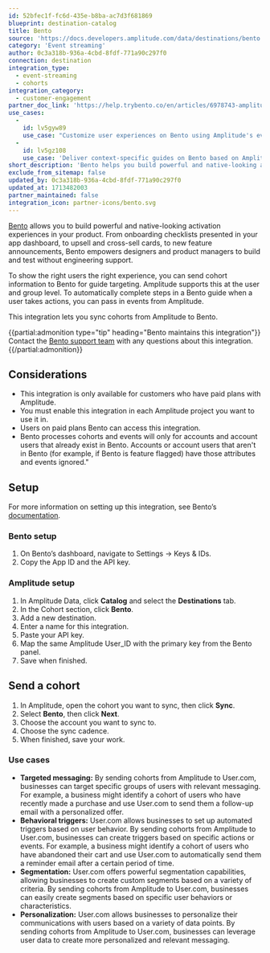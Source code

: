 ```yaml
---
id: 52bfec1f-fc6d-435e-b8ba-ac7d3f681869
blueprint: destination-catalog
title: Bento
source: 'https://docs.developers.amplitude.com/data/destinations/bento'
category: 'Event streaming'
author: 0c3a318b-936a-4cbd-8fdf-771a90c297f0
connection: destination
integration_type:
  - event-streaming
  - cohorts
integration_category:
  - customer-engagement
partner_doc_link: 'https://help.trybento.co/en/articles/6978743-amplitude-integration'
use_cases:
  -
    id: lv5gyw89
    use_case: "Customize user experiences on Bento using Amplitude's event data, improving engagement through targeted messages and tailored services."
  -
    id: lv5gz108
    use_case: 'Deliver context-specific guides on Bento based on Amplitude data, gathering user feedback to continually enhance guidance and user experience.'
short_description: 'Bento helps you build powerful and native-looking activation experiences in your product. From onboarding checklists presented in your app dashboard, to upsell and cross-sell cards, to new feature announcements, Bento empowers designers and PMs to build and test without being blocked by engineering.'
exclude_from_sitemap: false
updated_by: 0c3a318b-936a-4cbd-8fdf-771a90c297f0
updated_at: 1713482003
partner_maintained: false
integration_icon: partner-icons/bento.svg
---
```

[Bento](https://www.trybento.co/) allows you to build powerful and native-looking activation experiences in your product. From onboarding checklists presented in your app dashboard, to upsell and cross-sell cards, to new feature announcements, Bento empowers designers and product managers to build and test without engineering support. 

To show the right users the right experience, you can send cohort information to Bento for guide targeting. Amplitude supports this at the user and group level. To automatically complete steps in a Bento guide when a user takes actions, you can pass in events from Amplitude. 

This integration lets you sync cohorts from Amplitude to Bento.

{{partial:admonition type="tip" heading="Bento maintains this integration"}}
Contact the [Bento support team](https://help.trybento.co/en/articles/6978743-send-events-to-amplitude) with any questions about this integration.
{{/partial:admonition}}

## Considerations

- This integration is only available for customers who have paid plans with Amplitude.
- You must enable this integration in each Amplitude project you want to use it in.
- Users on paid plans Bento can access this integration.
- Bento processes cohorts and events will only for accounts and account users that already exist in Bento. Accounts or account users that aren't in Bento (for example, if Bento is feature flagged) have those attributes and events ignored."

## Setup

For more information on setting up this integration, see Bento’s [documentation](https://help.trybento.co/en/articles/6978743-amplitude-integration).

### Bento setup

1. On Bento’s dashboard, navigate to Settings → Keys & IDs.
2. Copy the App ID and the API key.

### Amplitude setup

1. In Amplitude Data, click **Catalog** and select the **Destinations** tab.
2. In the Cohort section, click **Bento**.
3. Add a new destination.
4. Enter a name for this integration.
5. Paste your API key.
6. Map the same Amplitude User_ID with the primary key from the Bento panel.
7. Save when finished.

## Send a cohort

1. In Amplitude, open the cohort you want to sync, then click **Sync**. 
2. Select **Bento**, then click **Next**.
3. Choose the account you want to sync to.
4. Choose the sync cadence.
5. When finished, save your work.

### Use cases

- **Targeted messaging:** By sending cohorts from Amplitude to User.com, businesses can target specific groups of users with relevant messaging. For example, a business might identify a cohort of users who have recently made a purchase and use User.com to send them a follow-up email with a personalized offer.
- **Behavioral triggers:** User.com allows businesses to set up automated triggers based on user behavior. By sending cohorts from Amplitude to User.com, businesses can create triggers based on specific actions or events. For example, a business might identify a cohort of users who have abandoned their cart and use User.com to automatically send them a reminder email after a certain period of time.
- **Segmentation:** User.com offers powerful segmentation capabilities, allowing businesses to create custom segments based on a variety of criteria. By sending cohorts from Amplitude to User.com, businesses can easily create segments based on specific user behaviors or characteristics.
- **Personalization:** User.com allows businesses to personalize their communications with users based on a variety of data points. By sending cohorts from Amplitude to User.com, businesses can leverage user data to create more personalized and relevant messaging.